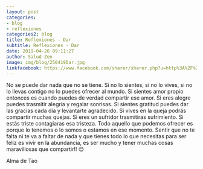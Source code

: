 ```yaml
---
layout: post
categories:
- blog
- reflexiones
categories2: blog
title: Reflexiones - Dar
subtitle: Reflexiones - Dar
date: 2019-04-26 09:11:27
author: Salud-Zen
image: img/blog/250419Dar.jpg
linkfacebook: https://www.facebook.com/sharer/sharer.php?u=http%3A%2F%2Fww.salud-zen.com%2Fblog%2F2019%2F04%2F26%2Freflexiones-dar.html&amp;src=sdkpreparse
---
```


No se puede dar nada que no se tiene. Si no lo sientes, si no lo vives, si no lo llevas contigo no lo puedes ofrecer al mundo. Si sientes amor propio entonces es cuando puedes de verdad compartir ese amor. Si eres alegre puedes trasmitir alegría y regalar sonrisas. Si sientes gratitud puedes dar las gracias cada día y levantarte agradecido. Si vives en la queja podrás compartir muchas quejas. Si eres un sufridor trasmitiras sufrimiento. Si estás triste contagiaras esa tristeza. Todo aquello que podemos ofrecer es porque lo tenemos o lo somos o estamos en ese momento. Sentir que no te falta ni te va a faltar de nada y que tienes todo lo que necesitas para ser feliz es vivir en la abundancia, es ser mucho y tener muchas cosas maravillosas que compartir!! 😊

Alma de Tao
